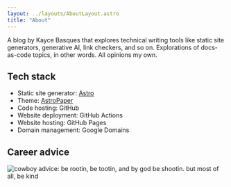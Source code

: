 ```yaml
---
layout: ../layouts/AboutLayout.astro
title: "About"
---
```


A blog by Kayce Basques that explores technical writing tools like static site
generators, generative AI, link checkers, and so on. Explorations of
docs-as-code topics, in other words. All opinions my own.

## Tech stack

* Static site generator: [Astro](https://astro.build)
* Theme: [AstroPaper](https://github.com/satnaing/astro-paper)
* Code hosting: GitHub
* Website deployment: GitHub Actions
* Website hosting: GitHub Pages
* Domain management: Google Domains

## Career advice

<img src="/cowboy_advice.jpg"
     alt="cowboy advice: be rootin, be tootin, and by god be shootin.
          but most of all, be kind">
